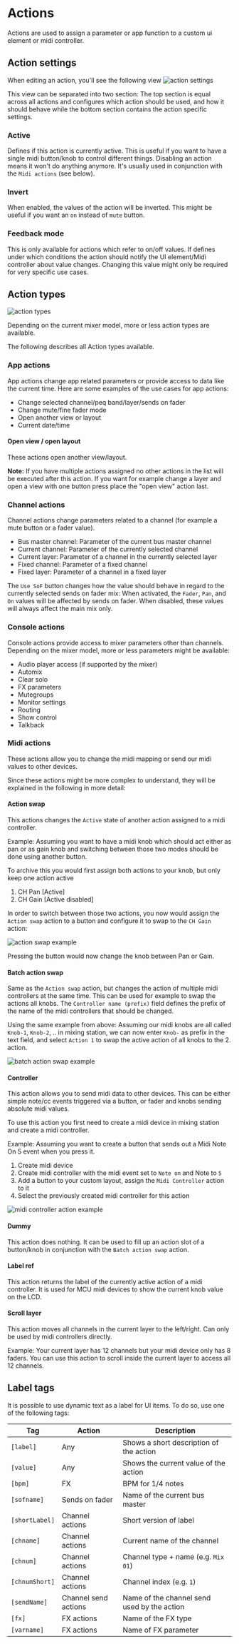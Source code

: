 # Actions

Actions are used to assign a parameter or app function to a custom ui element or midi controller.

## Action settings

When editing an action, you'll see the following view
![action settings](img/actions/action-settings.png)

This view can be separated into two section:
The top section is equal across all actions and configures which action should be used, and how it should behave
while the bottom section contains the action specific settings.

### Active

Defines if this action is currently active. This is useful if you want to have a single midi button/knob to control
different things. Disabling an action means it won't do anything anymore. It's usually used in conjunction with
the `Midi actions` (see below).

### Invert

When enabled, the values of the action will be inverted. This might be useful if you want an `on` instead of `mute`
button.

### Feedback mode

This is only available for actions which refer to on/off values. If defines under which conditions the action should
notify
the UI element/Midi controller about value changes. Changing this value might only be required for very specific use
cases.

## Action types

![action types](img/actions/action-types.png)

Depending on the current mixer model, more or less action types are available.

The following describes all Action types available.

### App actions

App actions change app related parameters or provide access to data like the current time.
Here are some examples of the use cases for app actions:

- Change selected channel/peq band/layer/sends on fader
- Change mute/fine fader mode
- Open another view or layout
- Current date/time

#### Open view / open layout

These actions open another view/layout.

**Note:** If you have multiple actions assigned no other actions in the list will be executed after this action.
If you want for example change a layer and open a view with one button press place the "open view" action last.

### Channel actions

Channel actions change parameters related to a channel (for example a mute button or a fader value).

- Bus master channel: Parameter of the current bus master channel
- Current channel: Parameter of the currently selected channel
- Current layer: Parameter of a channel in the currently selected layer
- Fixed channel: Parameter of a fixed channel
- Fixed layer: Parameter of a channel in a fixed layer

The `Use SoF` button changes how the value should behave in regard to the currently selected sends on fader mix:
When activated, the `Fader`, `Pan`, and `On` values will be affected by sends on fader. When disabled, these values will
always affect the main mix only.

### Console actions

Console actions provide access to mixer parameters other than channels.
Depending on the mixer model, more or less parameters might be available:

- Audio player access (if supported by the mixer)
- Automix
- Clear solo
- FX parameters
- Mutegroups
- Monitor settings
- Routing
- Show control
- Talkback

### Midi actions

These actions allow you to change the midi mapping or send our midi values to other devices.

Since these actions might be more complex to understand, they will be explained in the following in more detail:

#### Action swap

This actions changes the `Active` state of another action assigned to a midi controller.

Example:
Assuming you want to have a midi knob which should act either as pan or as gain knob and switching between those two
modes should be done using another button.

To archive this you would first assign both actions to your knob, but only keep one action active

1. CH Pan [Active]
2. CH Gain [Active disabled]

In order to switch between those two actions, you now would assign the `Action swap` action to a button
and configure it to swap to the `CH Gain` action:

![action swap example](img/actions/action-swap-example.png)

Pressing the button would now change the knob between Pan or Gain.

#### Batch action swap

Same as the `Action swap` action, but changes the action of multiple midi controllers at the same time.
This can be used for example to swap the actions all knobs.
The `Controller name (prefix)` field defines the prefix of the name of the midi controllers that should be changed.

Using the same example from above:
Assuming our midi knobs are all called `Knob-1`, `Knob-2`, .. in mixing station, we can now enter
`Knob-` as prefix in the text field, and select `Action 1` to swap the active action of all knobs to the 2. action.

![batch action swap example](img/actions/batch-action-swap-example.png)

#### Controller

This action allows you to send midi data to other devices.
This can be either simple note/cc events triggered via a button, or fader and knobs sending absolute midi values.

To use this action you first need to create a midi device in mixing station and create a midi controller.

Example:
Assuming you want to create a button that sends out a Midi Note On 5 event when you press it.

1. Create midi device
2. Create midi controller with the midi event set to `Note on` and Note to `5`
3. Add a button to your custom layout, assign the `Midi Controller` action to it
4. Select the previously created midi controller for this action

![midi controller action example](img/actions/controller-example.png)

#### Dummy

This action does nothing. It can be used to fill up an action slot of a button/knob in conjunction with
the `Batch action swap` action.

#### Label ref

This action returns the label of the currently active action of a midi controller.
It is used for MCU midi devices to show the current knob value on the LCD.

#### Scroll layer

This action moves all channels in the current layer to the left/right. Can only be used by midi controllers directly.

Example:
Your current layer has 12 channels but your midi device only has 8 faders.
You can use this action to scroll inside the current layer to access all 12 channels.

## Label tags

It is possible to use dynamic text as a label for UI items.
To do so, use one of the following tags:

| Tag            | Action               | Description                                 |
|----------------|----------------------|---------------------------------------------|
| `[label]`      | Any                  | Shows a short description of the action     |
| `[value]`      | Any                  | Shows the current value of the action       |
| `[bpm]`        | FX                   | BPM for 1/4 notes                           |
| `[sofname]`    | Sends on fader       | Name of the current bus master              |
| `[shortLabel]` | Channel actions      | Short version of label                      |
| `[chname]`     | Channel actions      | Current name of the channel                 |
| `[chnum]`      | Channel actions      | Channel type + name (e.g. `Mix 01`)         |
| `[chnumShort]` | Channel actions      | Channel index (e.g. `1`)                    |
| `[sendName]`   | Channel send actions | Name of the channel send used by the action |
| `[fx]`         | FX actions           | Name of the FX type                         |
| `[varname]`    | FX actions           | Name of FX parameter                        |
